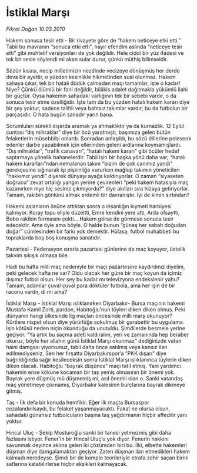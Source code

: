 # İstiklal Marşı

*Fikret Doğan 10.03.2010*

<div class="yazi"><p>Hakem sonuca tesir etti - Bir rivayete göre de “hakem neticeye etki etti.” Tabii bu mavranın “sonuca etki etti”, hayır efendim aslında “neticeye tesir etti” gibi muhtelif versiyonları de yok değildir. Hele ciddi bir yüz ifadesi ve tok bir sesle söylendi mi akan sular durur, çünkü müthiş bilimseldir.</p>
<p>Sözün kısası, necip milletimizin nezdinde vecizeye dönüşmüş her derde deva bir ayettir, o yüzden kesinlikle hikmetinden sual olunmaz. Hakem sahaya çıkar, tek bir hatalı düdük çalmadan maçı tamamlar, işte o kadar! Niye? Çünkü ölümlü bir fani değildir, bilâkis adalet dağıtmakla yükümlü ilahi bir güçtür. Oysa hakemin sahadaki varlığının tek bir sebebi vardır, o da sonuca tesir etme özelliğidir. İşte tam da bu yüzden hatalı hakem kararı diye bir şey yoktur, sadece talihli veya bahtsız takımlar vardır; bu da futbolun bir parçasıdır. O hata bugün sanadır yarın bana.</p>
<p>Sorumluları sürekli dışarda aramak ya ahmaklıktır ya da kurnazlık. 12 Eylül cuntası “dış mihraklar” diye bir öcü yaratmıştı, başımıza gelen bütün felaketlerin müsebbibi onlardı. Sonradan anlaşıldı, bu sözü dillerine pelesenk edenler darbe yapabilmek için ellerinden geleni ardlarına koymamışlardı. “Dış mihraklar”, “trafik canavarı”, “hatalı hakem kararı” gibi öcüler hedef saptırmaya yönelik bahanelerdir. Tabii işin bir başka yönü daha var; “hatalı hakem kararları”ndan nemalanan takım “bizim de çok canımız yandı” gerekçesine sığınarak işi pişkinliğe vururken mağlup takımın yöneticileri “hakkımız yendi” diyerek dünyayı ayağa kaldırıyorlar. O zaman “siyaseten doğrucu“ zevat ortalığı yangın yerine çevirenleri “peki hakem hatasıyla maç kazanırken niye hiç sesiniz çıkmıyordu?” diye akılları sıra hizaya getiriyorlar. Tamam, rakibin gönlünü almak erdemli bir davranıştır. İyi de kimin sırtından?</p>
<p>Hakemi aslanların önüne attıktan sonra o insanlığın kıymeti harbiyesi kalmıyor. Koray topu eliyle düzeltti, Emre kendini yere attı, Arda ofsayttı, Bobo rakibin formasını çekti... Hakem görse de görmese sonuca tesir edecektir. Ama öyle ama böyle. O halde bunun “güneş her sabah doğudan doğar” cümlesinden bir farkı yok demektir. Hülasa, futbol muhabbeti bu topraklarda boş boş konuşma sanatıdır.</p>
<p>Pazartesi - Federasyon ısrarla pazartesi günlerine de maç koyuyor, üstelik takvim sıkışık olmasa bile.</p>
<p>Hadi bu hafta milli maç nedeniyle bir maçı pazartesine kaydırdınız diyelim, peki gelecek hafta ne var? Oldu olacak her güne bir maç koyun da içimiz dışımız futbol olsun. Her şey bu kadar mı televizyona endekslenir yahu? Tamam, adamlar çuval çuval para döktüler futbola, ama her işin de bir raconu vardır, di mi ama?</p>
<p>İstiklal Marşı - İstiklal Marşı ıslıklanırken Diyarbakır- Bursa maçının hakemi Mustafa Kamil Zorti, pardon, Habitoğlu’nun tüyleri diken diken olmuş. Peki dünyanın hangi ülkesinde lig maçları öncesinde milli marş okunuyor? Kürtlere nispet olsun diye yürürlüğe sokulmuş bir garabettir bu uygulama. İşin kötüsü neden niçin okunduğu da unutuldu. Şimdilerde besmele yerine geçiyor. “Ya artık bu saçma adeti kaldıralım, yeri ve zamanında hep beraber okuruz, böyle her allahın günü İstiklal Marşı okunmaz” dediğinizde vatan haini damgası yiyorsunuz, tabii daha önce satılmış veya kansız ilan edilmediyseniz. Sen her fırsatta Diyarbakırspor’a “PKK dışarı” diye bağrıldığında sağır kesileceksin sonra İstiklal Marşı ıslıklanınca tüylerin diken diken olacak. Habitoğlu “bayrak düşünce” maçı tatil etmiş. Yani yardımcı hakemin ense köküne kocaman bir taş yemiş olmasının bir önemi yok. Bayrak yere düşmüş mü düşmemiş mi, asıl önemli olan o. Sanki vatandaş maç yönetmeye çıkmamış, Diyarbakır kalesinin burçlarına bayrak dikmeye gitmiş.</p>
<p>Taş - İlk defa bir konuda hemfikir. Eğer ilk maçta Bursaspor cezalandırılsaydı, bu felaket yaşanmayacaktı. Fakat ne olursa olsun, sahadaki günahsız futbolcuların başına taş yağdırmanın hiçbir affedilir yanı yoktur.</p>
<p>Hıncal Uluç - Şekip Mosturoğlu sanki bir tanesi yetmezmiş gibi daha fazlasını istiyor. Fener’in bir Hıncal Uluç’u yok diyor. Fenerin hakkını savunmak deyince aklına gelen iki çözümden biri bu. İlki, elbette hakemleri düşman diye damgalamaktan geçiyor. Zaten düşman ilan etmedikleri hakem kalmadı neredeyse. Şimdi bir de komplo teorileriyle etrafa zehir saçan birini saflarına katabilirlerse hiçbir eksikleri kalmayacak.</p>
</div>
